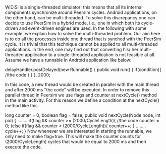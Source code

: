 WiDiSi is a single-threaded simulator; this means that all its internal components synchronize around Peersim cycles. Android applications, on the other hand, can be multi-threaded. To solve this discrepancy one can decide to use PeerSim in a hybrid mode, i.e., one in which both its cycle-driven and event-driven engines are used.
In the following with some example, we explain how to solve the multi-threaded problem. 
Our aim here is to do all the processes inside one thread that is synched with the PeerSim cycle. It is trivial that this technique cannot be applied to all multi-threaded applications. In the end, one may find out that converting his/ her multi-threaded application to a single-threaded application is not feasible at all. 
Assume we have a runnable in Android application like below:

delayHandler.postDelayed(new Runnable() {
	public void run() {
		if(condition){
		//the code
		}
	}
}, 2000;

In this code, a new thread would be created in parallel with the main thread and after 2000 ms "the code" will be executed. In order to remove this parallel thread in Peersim we use flags and counter at nextCycle() method in the main activity. For this reason we define a condition at the nextCycle() method like this:

long counter = 0;
boolean flag = false;
public void nextCycle(Node node, int pid)
{
........
	if(flag && counter >= (2000/CycleLength){
		//the code
		counter = 0;
	}else if(flag && counter < (2000/CycleLength)){
		counter++;
	}
........
cycle++;
}
Now whenever we are interested in starting the runnable, we only need to make flag=true. This will make the counter counts for (2000/CycleLength) cycles that would be equal to 2000 ms and then execute the code.


